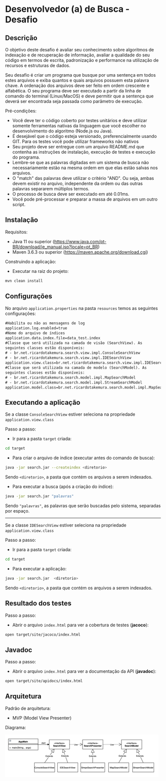 # Desenvolvedor (a) de Busca - Desafio

## Descrição

O objetivo deste desafio é avaliar seu conhecimento sobre algoritmos de indexação e de recuperação de informação,
avaliar a qualidade do seu código em termos de escrita, padronização e performance na utilização de recursos e
estruturas de dados.

Seu desafio é criar um programa que busque por uma sentença em todos estes arquivos e exiba quantos e quais arquivos
possuem esta palavra chave. A ordenação dos arquivos deve ser feito em ordem crescente e alfabética. O seu programa deve
ser executado a partir da linha de comando do terminal (Linux/MacOS) e deve permitir que a sentença que deverá ser
encontrada seja passada como parâmetro de execução.

Pré-condições:

- Você deve ter o código coberto por testes unitários e deve utilizar somente ferramentas nativas da linguagem que você
  escolher no desenvolvimento do algoritmo (Node.js ou Java).
- É desejável que o código esteja versionado, preferencialmente usando GIT. Para os testes você pode utilizar frameworks
  não nativos
- Seu projeto deve ser entregue com um arquivo README.md que contenha as instruções de instalação, execução de testes e
  execução do programa.
- Lembre-se que as palavras digitadas em um sistema de busca não necessariamente estão na mesma ordem em que elas estão
  salvas nos arquivos.
- O "match" das palavras deve utilizar o critério "AND". Ou seja, ambas devem existir no arquivo, independente da ordem
  ou das outras palavras separarem múltiplos termos.
- O processo de busca deve ser executado em até 0.01ms.
- Você pode pré-processar e preparar a massa de arquivos em um outro script.

## Instalação

Requisitos:

- Java 11 ou superior (https://www.java.com/pt-BR/download/ie_manual.jsp?locale=pt_BR)
- Maven 3.6.3 ou superior (https://maven.apache.org/download.cgi)

Construindo a aplicação:

- Executar na raiz do projeto:

```bash
mvn clean install
```

## Configurações

No arquivo `application.properties` na pasta `resources` temos as seguintes configurações:

```properties
#Habilita ou não as mensagens de log
application.log.enabled=true
#Nome do arquivo de índices
application.data.index.file=data_test.index
#Classe que será utilizada na camada de visão (SearchView). As seguintes classes estão disponíveis:
# - br.net.ricardotakemura.search.view.impl.ConsoleSearchView
# - br.net.ricardotakemura.search.view.impl.IDESearchView
application.view.class=br.net.ricardotakemura.search.view.impl.IDESearchView
#Classe que será utilizada na camada de modelo (SearchModel). As seguintes classes estão disponíveis:
# - br.net.ricardotakemura.search.model.impl.MapSearchModel
# - br.net.ricardotakemura.search.model.impl.StreamSearchModel
application.model.class=br.net.ricardotakemura.search.model.impl.MapSearchModel
```

## Executando a aplicação

Se a classe `ConsoleSearchView` estiver seleciona na propriedade `application.view.class`

Passo a passo:

- Ir para a pasta `target` criada:

```bash
cd target
```

- Para criar o arquivo de índice (executar antes do comando de busca):

```bash
java -jar search.jar --createindex <diretorio>
```

Sendo `<diretorio>`, a pasta que contém os arquivos a serem indexados.

- Para executar a busca (após a criação do índice):

```bash
java -jar search.jar "palavras"
```

Sendo `"palavras"`, as palavras que serão buscadas pelo sistema, separadas por espaço.

---

Se a classe `IDESearchView` estiver seleciona na propriedade `application.view.class`

Passo a passo:

- Ir para a pasta `target` criada:

```bash
cd target
```

- Para executar a aplicação:

```bash
java -jar search.jar  <diretorio>
```

Sendo `<diretorio>`, a pasta que contém os arquivos a serem indexados.

## Resultado dos testes

Passo a passo:

- Abrir o arquivo `index.html` para ver a cobertura de testes (**jacoco**):

```bash
open target/site/jacoco/index.html
```

## Javadoc

Passo a passo:

- Abrir o arquivo `index.html` para ver a documentação da API (**javadoc**):

```bash
open target/site/apidocs/index.html
```

## Arquitetura

Padrão de arquitetura:

- MVP (Model View Presenter)

Diagrama:

![Diagrama](img/diagrama.png)